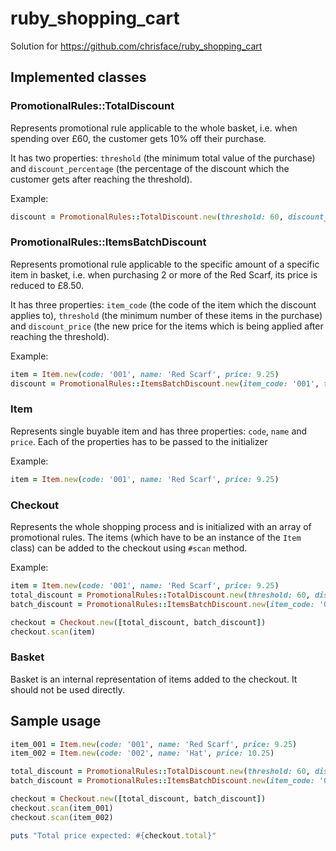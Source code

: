 # ruby_shopping_cart

Solution for https://github.com/chrisface/ruby_shopping_cart

## Implemented classes

### PromotionalRules::TotalDiscount
Represents promotional rule applicable to the whole basket, i.e. when spending over £60, the customer gets 10% off their purchase.

It has two properties: `threshold` (the minimum total value of the purchase) and `discount_percentage` (the percentage of the discount which the customer gets after reaching the threshold).

Example:
```ruby
discount = PromotionalRules::TotalDiscount.new(threshold: 60, discount_percentage: 10)
```

### PromotionalRules::ItemsBatchDiscount
Represents promotional rule applicable to the specific amount of a specific item in basket, i.e. when purchasing 2 or more of the Red Scarf, its price is reduced to £8.50.

It has three properties: `item_code` (the code of the item which the discount applies to), `threshold` (the minimum number of these items in the purchase) and `discount_price` (the new price for the items which is being applied after reaching the threshold).

Example:
```ruby
item = Item.new(code: '001', name: 'Red Scarf', price: 9.25)
discount = PromotionalRules::ItemsBatchDiscount.new(item_code: '001', threshold: 2, discount_price: 8.50)
```

### Item
Represents single buyable item and has three properties: `code`, `name` and `price`. Each of the properties has to be passed to the initializer

Example:
```ruby
item = Item.new(code: '001', name: 'Red Scarf', price: 9.25)
```

### Checkout
Represents the whole shopping process and is initialized with an array of promotional rules. The items (which have to be an instance of the `Item` class) can be added to the checkout using `#scan` method.

Example:
```ruby
item = Item.new(code: '001', name: 'Red Scarf', price: 9.25)
total_discount = PromotionalRules::TotalDiscount.new(threshold: 60, discount_percentage: 10)
batch_discount = PromotionalRules::ItemsBatchDiscount.new(item_code: '001', threshold: 2, discount_price: 8.50)

checkout = Checkout.new([total_discount, batch_discount])
checkout.scan(item)
```

### Basket
Basket is an internal representation of items added to the checkout. It should not be used directly.


## Sample usage

```ruby
item_001 = Item.new(code: '001', name: 'Red Scarf', price: 9.25)
item_002 = Item.new(code: '002', name: 'Hat', price: 10.25)

total_discount = PromotionalRules::TotalDiscount.new(threshold: 60, discount_percentage: 10)
batch_discount = PromotionalRules::ItemsBatchDiscount.new(item_code: '001', threshold: 2, discount_price: 8.50)

checkout = Checkout.new([total_discount, batch_discount])
checkout.scan(item_001)
checkout.scan(item_002)

puts "Total price expected: #{checkout.total}"
```

